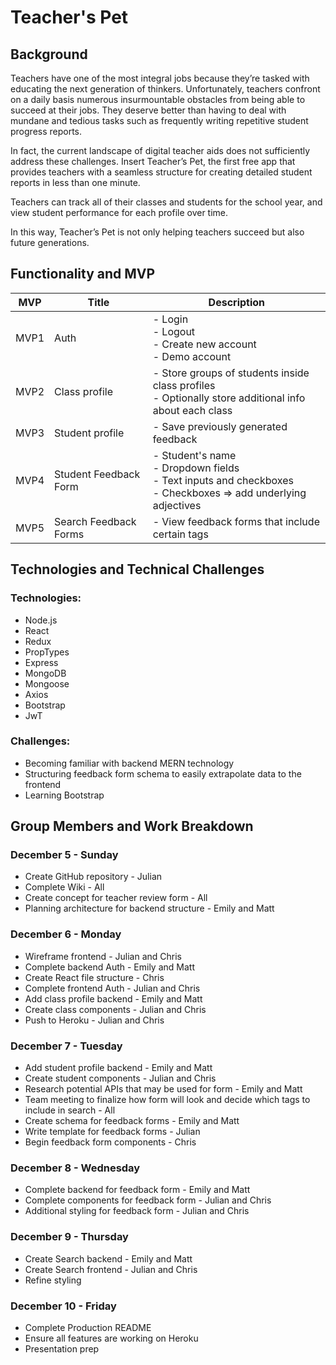 # Teacher's Pet

## Background 

Teachers have one of the most integral jobs because they’re tasked with educating the next generation of thinkers. Unfortunately, teachers confront on a daily basis numerous insurmountable obstacles from being able to succeed at their jobs. They deserve better than having to deal with mundane and tedious tasks such as frequently writing repetitive student progress reports.

  

In fact, the current landscape of digital teacher aids does not sufficiently address these challenges. Insert Teacher’s Pet, the first free app that provides teachers with a seamless structure for creating detailed student reports in less than one minute.

  

Teachers can track all of their classes and students for the school year, and view student performance for each profile over time.

  

In this way, Teacher’s Pet is not only helping teachers succeed but also future generations.

## Functionality and MVP

| MVP  | Title                 | Description                                                                                                           |
|------|-----------------------|-----------------------------------------------------------------------------------------------------------------------|
| MVP1 | Auth                  | - Login<br> - Logout<br> - Create new account<br> - Demo account                                                      |
| MVP2 | Class profile         | - Store groups of students inside class profiles<br>- Optionally store additional info about each class               |
| MVP3 | Student profile       | - Save previously generated feedback                                                                                  |
| MVP4 | Student Feedback Form | - Student's name<br> - Dropdown fields<br> - Text inputs and checkboxes<br> - Checkboxes => add underlying adjectives |
| MVP5 | Search Feedback Forms | - View feedback forms that include certain tags                                                                       |

## Technologies and Technical Challenges

### Technologies:

* Node.js
* React
* Redux
* PropTypes
* Express
* MongoDB
* Mongoose
* Axios
* Bootstrap
* JwT

### Challenges:

* Becoming familiar with backend MERN technology
* Structuring feedback form schema to easily extrapolate data to the frontend
* Learning Bootstrap

## Group Members and Work Breakdown

### December 5 - Sunday
*   Create GitHub repository - Julian
*   Complete Wiki - All
*   Create concept for teacher review form - All
*   Planning architecture for backend structure - Emily and Matt

### December 6 - Monday

*   Wireframe frontend - Julian and Chris  
*   Complete backend Auth - Emily and Matt
*   Create React file structure - Chris  
*   Complete frontend Auth - Julian and Chris
*   Add class profile backend - Emily and Matt
*   Create class components - Julian and Chris 
*   Push to Heroku - Julian and Chris
 
### December 7 - Tuesday

*   Add student profile backend - Emily and Matt  
*   Create student components - Julian and Chris  
*   Research potential APIs that may be used for form - Emily and Matt
*   Team meeting to finalize how form will look and decide which tags to include in search - All  
*   Create schema for feedback forms - Emily and Matt  
*   Write template for feedback forms - Julian  
*   Begin feedback form components - Chris
 
### December 8 - Wednesday

*   Complete backend for feedback form - Emily and Matt   
*   Complete components for feedback form - Julian and Chris  
*   Additional styling for feedback form - Julian and Chris

### December 9 - Thursday

*   Create Search backend - Emily and Matt  
*   Create Search frontend - Julian and Chris  
*   Refine styling

### December 10 - Friday

*   Complete Production README  
*   Ensure all features are working on Heroku 
*   Presentation prep
